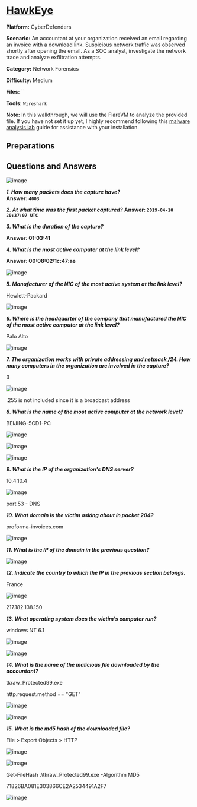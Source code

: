 # <a href="https://cyberdefenders.org/blueteam-ctf-challenges/hawkeye/">HawkEye </a>

**Platform:** CyberDefenders

**Scenario:** An accountant at your organization received an email regarding an invoice with a download link. Suspicious network traffic was observed shortly after opening the email. As a SOC analyst, investigate the network trace and analyze exfiltration attempts.

**Category:** Network Forensics

**Difficulty:** Medium

**Files:** ``

**Tools:** `Wireshark`

**Note:** In this walkthrough, we will use the FlareVM to analyze the provided file. If you have not set it up yet, I highly recommend following this [malware analysis lab](https://github.com/mmhgwyjs/malware-analysis-lab/blob/main/README.md) guide for assistance with your installation.

## **Preparations**

## **Questions and Answers**

![image](https://github.com/user-attachments/assets/6f7702b2-4616-4290-990b-2573eb266caa)

***1. How many packets does the capture have?***  
**Answer: `4003`**

***2. At what time was the first packet captured?***
**Answer: `2019-04-10 20:37:07 UTC`**

***3. What is the duration of the capture?***

**Answer: 01:03:41**

***4. What is the most active computer at the link level?***

**Answer: 00:08:02:1c:47:ae**

![image](https://github.com/user-attachments/assets/65899d83-4cb2-46f3-a1d6-aa0ffac5da12)

***5. Manufacturer of the NIC of the most active system at the link level?***

Hewlett-Packard

![image](https://github.com/user-attachments/assets/cc35fd84-0bb6-4060-bb7a-7b325a9bf4a6)

***6. Where is the headquarter of the company that manufactured the NIC of the most active computer at the link level?***

Palo Alto

![image](https://github.com/user-attachments/assets/12053b34-1dbe-4cc9-9722-b716eeca9951)

***7. The organization works with private addressing and netmask /24. How many computers in the organization are involved in the capture?***

3

![image](https://github.com/user-attachments/assets/89f09989-a553-49c1-ad29-ad4e947c46f9)

.255 is not included since it is a broadcast address

***8. What is the name of the most active computer at the network level?***

BEIJING-5CD1-PC

![image](https://github.com/user-attachments/assets/2a7d00bd-2084-410b-98d2-992a36975403)

![image](https://github.com/user-attachments/assets/6c5b3cdb-3a27-4f31-bd98-6c8f30cf8017)

![image](https://github.com/user-attachments/assets/8f2e6dce-e6e9-42e6-96a2-007cb325abdd)

***9. What is the IP of the organization's DNS server?***

10.4.10.4

![image](https://github.com/user-attachments/assets/96ff94f9-a058-4022-84f6-825cd17ecd64)

port 53 - DNS

***10. What domain is the victim asking about in packet 204?***

proforma-invoices.com

![image](https://github.com/user-attachments/assets/c599fca9-64e8-43c1-9f34-1b92c76fc076)

***11. What is the IP of the domain in the previous question?***

![image](https://github.com/user-attachments/assets/d343ee05-ce46-4e5a-8ec6-c82341698483)


***12. Indicate the country to which the IP in the previous section belongs.***

France

![image](https://github.com/user-attachments/assets/fa6822dd-dcd0-41ad-b526-a7ebafefd773)

217.182.138.150

***13. What operating system does the victim's computer run?***

windows NT 6.1

![image](https://github.com/user-attachments/assets/bcabb029-1f7d-4059-a6f8-3a70cf7abf7e)

![image](https://github.com/user-attachments/assets/bbaeba5a-b03a-45c2-99b2-36e2196997e9)

***14. What is the name of the malicious file downloaded by the accountant?***

tkraw_Protected99.exe

http.request.method == "GET"

![image](https://github.com/user-attachments/assets/107fbd98-5eef-4093-a26f-3bdda3caa9d8)

![image](https://github.com/user-attachments/assets/2dadbc9c-8a9d-44a1-9a77-2b278bfc0935)

***15. What is the md5 hash of the downloaded file?***

File > Export Objects > HTTP

![image](https://github.com/user-attachments/assets/b0d40e27-0e69-4acb-8687-312afe93853e)

![image](https://github.com/user-attachments/assets/a605aa6c-eb3c-46ef-8b47-674dd901f835)

Get-FileHash .\tkraw_Protected99.exe -Algorithm MD5

71826BA081E303866CE2A2534491A2F7

![image](https://github.com/user-attachments/assets/fae1c8ec-a415-48b1-a8f4-37c5367574de)
